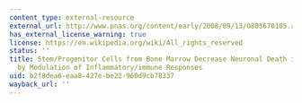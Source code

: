 ```yaml
---
content_type: external-resource
external_url: http://www.pnas.org/content/early/2008/09/13/0803670105.abstract
has_external_license_warning: true
license: https://en.wikipedia.org/wiki/All_rights_reserved
status: ''
title: Stem/Progenitor Cells from Bone Marrow Decrease Neuronal Death in Global Ischemia
  by Modulation of Inflammatory/immune Responses
uid: b2f8dea6-eaa8-427e-be22-960d9cb78337
wayback_url: ''
---
```

